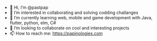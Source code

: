 - 👋 Hi, I’m @pastpap
- 👀 I’m interested in collaborating and solving codding challanges
- 🌱 I’m currently learning web, mobile and game development with Java, flutter, python, elm, C#
- 💞️ I’m looking to collaborate on cool and interesting projects
- 📫 How to reach me: https://papinologies.com

<!---
pastpap/pastpap is a ✨ special ✨ repository because its `README.md` (this file) appears on your GitHub profile.
You can click the Preview link to take a look at your changes.
--->
